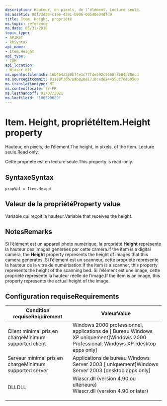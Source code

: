 ```yaml
---
description: Hauteur, en pixels, de l’élément. Lecture seule.
ms.assetid: 0df73d33-c1ae-43e1-b906-00540e04dfd9
title: Item. Height, propriété
ms.topic: reference
ms.date: 05/31/2018
topic_type:
- APIRef
- kbSyntax
api_name:
- Item.Height
api_type:
- COM
api_location:
- Wiascr.dll
ms.openlocfilehash: 16b4b4a259bf4e1c77fde592c5668f8584b28ecd
ms.sourcegitcommit: 831e8f3db78ab820e1710cede244553c70e50500
ms.translationtype: MT
ms.contentlocale: fr-FR
ms.lasthandoff: 01/07/2021
ms.locfileid: "106529689"
---
```

# <a name="itemheight-property"></a><span data-ttu-id="2b940-104">Item. Height, propriété</span><span class="sxs-lookup"><span data-stu-id="2b940-104">Item.Height property</span></span>

<span data-ttu-id="2b940-105">Hauteur, en pixels, de l’élément.</span><span class="sxs-lookup"><span data-stu-id="2b940-105">The height, in pixels, of the item.</span></span> <span data-ttu-id="2b940-106">Lecture seule.</span><span class="sxs-lookup"><span data-stu-id="2b940-106">Read only.</span></span>

<span data-ttu-id="2b940-107">Cette propriété est en lecture seule.</span><span class="sxs-lookup"><span data-stu-id="2b940-107">This property is read-only.</span></span>

## <a name="syntax"></a><span data-ttu-id="2b940-108">Syntaxe</span><span class="sxs-lookup"><span data-stu-id="2b940-108">Syntax</span></span>


```JScript
propVal = Item.Height
```



## <a name="property-value"></a><span data-ttu-id="2b940-109">Valeur de la propriété</span><span class="sxs-lookup"><span data-stu-id="2b940-109">Property value</span></span>

<span data-ttu-id="2b940-110">Variable qui reçoit la hauteur.</span><span class="sxs-lookup"><span data-stu-id="2b940-110">Variable that receives the height.</span></span>

## <a name="remarks"></a><span data-ttu-id="2b940-111">Notes</span><span class="sxs-lookup"><span data-stu-id="2b940-111">Remarks</span></span>

<span data-ttu-id="2b940-112">Si l’élément est un appareil photo numérique, la propriété **Height** représente la hauteur des images générées par cette caméra.</span><span class="sxs-lookup"><span data-stu-id="2b940-112">If the item is a digital camera, the **Height** property represents the height of images that this camera generates.</span></span> <span data-ttu-id="2b940-113">Si l’élément est un scanneur, cette propriété représente la hauteur de la vitre de numérisation.</span><span class="sxs-lookup"><span data-stu-id="2b940-113">If the item is a scanner, this property represents the height of the scanning bed.</span></span> <span data-ttu-id="2b940-114">Si l’élément est une image, cette propriété représente la hauteur réelle de l’image.</span><span class="sxs-lookup"><span data-stu-id="2b940-114">If the item is an image, this property represents the actual height of the image.</span></span>

## <a name="requirements"></a><span data-ttu-id="2b940-115">Configuration requise</span><span class="sxs-lookup"><span data-stu-id="2b940-115">Requirements</span></span>



| <span data-ttu-id="2b940-116">Condition requise</span><span class="sxs-lookup"><span data-stu-id="2b940-116">Requirement</span></span> | <span data-ttu-id="2b940-117">Valeur</span><span class="sxs-lookup"><span data-stu-id="2b940-117">Value</span></span> |
|-------------------------------------|---------------------------------------------------------------------------------------------------------------|
| <span data-ttu-id="2b940-118">Client minimal pris en charge</span><span class="sxs-lookup"><span data-stu-id="2b940-118">Minimum supported client</span></span><br/> | <span data-ttu-id="2b940-119">Windows 2000 professionnel, applications de \[ Bureau Windows XP uniquement\]</span><span class="sxs-lookup"><span data-stu-id="2b940-119">Windows 2000 Professional, Windows XP \[desktop apps only\]</span></span><br/>                                        |
| <span data-ttu-id="2b940-120">Serveur minimal pris en charge</span><span class="sxs-lookup"><span data-stu-id="2b940-120">Minimum supported server</span></span><br/> | <span data-ttu-id="2b940-121">Applications de bureau Windows Server 2003 \[ uniquement\]</span><span class="sxs-lookup"><span data-stu-id="2b940-121">Windows Server 2003 \[desktop apps only\]</span></span><br/>                                                          |
| <span data-ttu-id="2b940-122">DLL</span><span class="sxs-lookup"><span data-stu-id="2b940-122">DLL</span></span><br/>                      | <dl> <span data-ttu-id="2b940-123"><dt>Wiascr.dll (version 4,90 ou ultérieure)</dt></span><span class="sxs-lookup"><span data-stu-id="2b940-123"><dt>Wiascr.dll (version 4.90 or later)</dt></span></span> </dl> |



 

 





